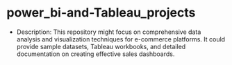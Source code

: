 # power_bi-and-Tableau_projects
  - Description: This repository might focus on comprehensive data analysis and visualization techniques for e-commerce platforms. It could provide sample datasets, Tableau workbooks, and detailed documentation on creating effective sales dashboards.

